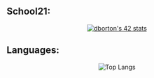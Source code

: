 
## School21:

<div align="center">
 
 
 [![dborton's 42 stats](https://badge42.vercel.app/api/v2/cl1q2sn67003509l8gwzl18ug/stats?cursusId=21&coalitionId=103)](https://github.com/JaeSeoKim/badge42)
</div>

## Languages:

<div align="center">
 
![Top Langs](https://github-readme-stats.vercel.app/api/top-langs/?username=ddborton&theme=tokyonight&layout=compact)
 
 </div>
